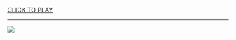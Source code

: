 
<a href="https://premium76.site?title=unblocked_minecraft_games&ref=13M">CLICK TO PLAY</a></h3>
<hr>

<a href="https://premium76.site?title=unblocked_minecraft_games&ref=13M"><img src="https://clearcache.store/games.png"></a>


